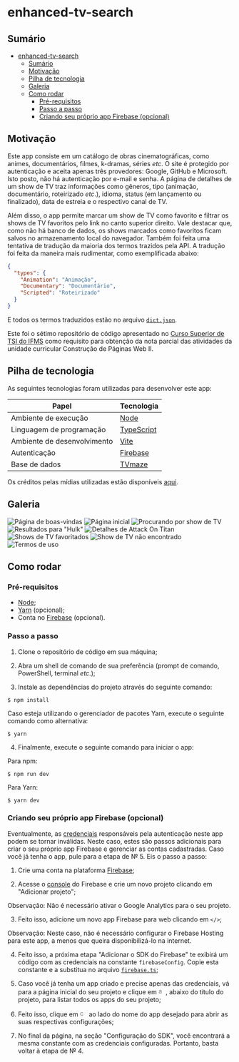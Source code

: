 # enhanced-tv-search

## Sumário

- [enhanced-tv-search](#enhanced-tv-search)
  - [Sumário](#sumário)
  - [Motivação](#motivação)
  - [Pilha de tecnologia](#pilha-de-tecnologia)
  - [Galeria](#galeria)
  - [Como rodar](#como-rodar)
    - [Pré-requisitos](#pré-requisitos)
    - [Passo a passo](#passo-a-passo)
    - [Criando seu próprio app Firebase (opcional)](#criando-seu-próprio-app-firebase-opcional)

## Motivação

Este app consiste em um catálogo de obras cinematográficas, como animes, documentários, filmes, k-dramas, séries _etc_. O site é protegido por autenticação e aceita apenas três provedores: Google, GitHub e Microsoft. Isto posto, não há autenticação por e-mail e senha. A página de detalhes de um show de TV traz informações como gêneros, tipo (animação, documentário, roteirizado _etc_.), idioma, status (em lançamento ou finalizado), data de estreia e o respectivo canal de TV.

Além disso, o app permite marcar um show de TV como favorito e filtrar os shows de TV favoritos pelo link no canto superior direito. Vale destacar que, como não há banco de dados, os shows marcados como favoritos ficam salvos no armazenamento local do navegador. Também foi feita uma tentativa de tradução da maioria dos termos trazidos pela API. A tradução foi feita da maneira mais rudimentar, como exemplificada abaixo:

```json
{
  "types": {
    "Animation": "Animação",
    "Documentary": "Documentário",
    "Scripted": "Roteirizado"
  } 
}
```

E todos os termos traduzidos estão no arquivo [`dict.json`](./src/translations/dict.json).

Este foi o sétimo repositório de código apresentado no [Curso Superior de TSI do IFMS](https://www.ifms.edu.br/campi/campus-aquidauana/cursos/graduacao/sistemas-para-internet/sistemas-para-internet) como requisito para obtenção da nota parcial das atividades da unidade curricular Construção de Páginas Web II.

## Pilha de tecnologia

As seguintes tecnologias foram utilizadas para desenvolver este app:

| Papel | Tecnologia |
|-|-|
| Ambiente de execução | [Node](https://nodejs.org/en/) |
| Linguagem de programação | [TypeScript](https://www.typescriptlang.org/) |
| Ambiente de desenvolvimento | [Vite](https://vitejs.dev/) |
| Autenticação | [Firebase](https://firebase.google.com/?hl=pt)|
| Base de dados | [TVmaze](https://www.tvmaze.com/api) |

Os créditos pelas mídias utilizadas estão disponíveis [aqui](./assets/README.md).

## Galeria

![Página de boas-vindas](./docs/welcome-page.png)
![Página inicial](./docs/home-page.png)
![Procurando por show de TV](./docs/loading.png)
![Resultados para "Hulk"](./docs/results-for-hulk.png)
![Detalhes de Attack On Titan](./docs/tv-show-details.png)
![Shows de TV favoritados](./docs/favorited-shows.png)
![Show de TV não encontrado](./docs/not-found.png)
![Termos de uso](./docs/terms-of-use.png)

## Como rodar

### Pré-requisitos

- [Node](https://nodejs.org/en/download/);
- [Yarn](https://yarnpkg.com/) (opcional);
- Conta no [Firebase](https://firebase.google.com/?hl=pt) (opcional).

### Passo a passo

1. Clone o repositório de código em sua máquina;
   
2. Abra um shell de comando de sua preferência (prompt de comando, PowerShell, terminal _etc_.);

3. Instale as dependências do projeto através do seguinte comando:

```console
$ npm install
```

Caso esteja utilizando o gerenciador de pacotes Yarn, execute o seguinte comando como alternativa:

```console
$ yarn
```

4. Finalmente, execute o seguinte comando para iniciar o app:

Para npm:

```console
$ npm run dev
```

Para Yarn:

```console
$ yarn dev
```

### Criando seu próprio app Firebase (opcional)

Eventualmente, as [credenciais](./src/config/firebase.ts) responsáveis pela autenticação neste app podem se tornar inválidas. Neste caso, estes são passos adicionais para criar o seu próprio app Firebase e gerenciar as contas cadastradas. Caso você já tenha o app, pule para a etapa de &numero; 5. Eis o passo a passo:

1. Crie uma conta na plataforma [Firebase](https://firebase.google.com/?hl=pt);

2. Acesse o [console](https://console.firebase.google.com/) do Firebase e crie um novo projeto clicando em "Adicionar projeto";

Observação: Não é necessário ativar o Google Analytics para o seu projeto.

3. Feito isso, adicione um novo app Firebase para web clicando em `</>`;

Observação: Neste caso, não é necessário configurar o Firebase Hosting para este app, a menos que queira disponibilizá-lo na internet.

4. Feito isso, a próxima etapa "Adicionar o SDK do Firebase" te exibirá um código com as credenciais na constante `firebaseConfig`. Copie esta constante e a substitua no arquivo [`firebase.ts`](./src/config/firebase.ts);

5. Caso você já tenha um app criado e precise apenas das credenciais, vá para a página inicial do seu projeto e clique em <img alt="apps" style="filter: invert(.5)" src="./docs/nine-squares.svg" width="16px" height="16px" />, abaixo do título do projeto, para listar todos os apps do seu projeto;

6. Feito isso, clique em <img alt="configurações do app" style="filter: invert(.5)" src="./docs/gear-solid.svg" width="16px" height="16px" /> ao lado do nome do app desejado para abrir as suas respectivas configurações;

7. No final da página, na seção "Configuração do SDK", você encontrará a mesma constante com as credenciais configuradas. Portanto, basta voltar à etapa de &numero; 4.